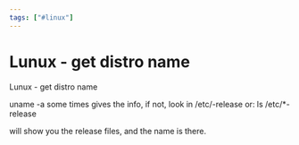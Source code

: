 ```yaml
---
tags: ["#linux"]
---
```

# Lunux - get distro name

Lunux - get distro name

uname -a some times gives the info, if not, look in /etc/<distroname>-release
or:
ls /etc/\*-release

will show you the release files, and the name is there.
